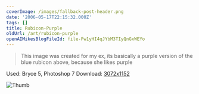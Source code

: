 ```yaml
---
coverImage: /images/fallback-post-header.png
date: '2006-05-17T22:15:32.000Z'
tags: []
title: Rubicon-Purple
oldUrl: /art/rubicon-purple
openAIMikesBlogFileId: file-Fw1yHI4qJYbM3TIyQnGxWEYo
---
```


> This image was created for my ex, its basically a purple version of the blue rubicon above, because she likes purple

Used: Bryce 5, Photoshop 7
Download: [3072x1152](https://www.mikecann.blog/Images/Art-Full/Rubicon-Purple.jpg)

![Thumb](https://www.mikecann.blog/Images/Art-Thumbs/Rubicon-Purple.gif "Thumb")
